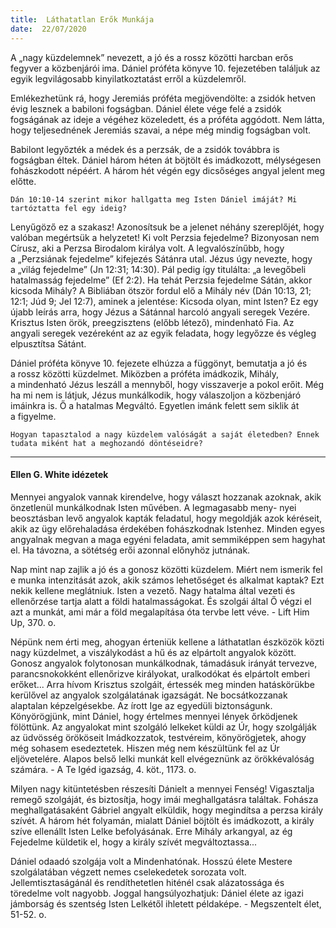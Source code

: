 ```yaml
---
title:  Láthatatlan Erők Munkája
date:  22/07/2020
---
```


A „nagy küzdelemnek” nevezett, a jó és a rossz közötti harcban erős fegyver a közbenjárói ima. Dániel próféta könyve 10. fejezetében találjuk az egyik legvilágosabb kinyilatkoztatást erről a küzdelemről.

Emlékezhetünk rá, hogy Jeremiás próféta megjövendölte: a zsidók hetven évig lesznek a babiloni fogságban. Dániel élete vége felé a zsidók fogságának az ideje a végéhez közeledett, és a próféta aggódott. Nem látta, hogy teljesednének Jeremiás szavai, a népe még mindig fogságban volt.

Babilont legyőzték a médek és a perzsák, de a zsidók továbbra is fogságban éltek. Dániel három héten át böjtölt és imádkozott, mélységesen fohászkodott népéért. A három hét végén egy dicsőséges angyal jelent meg előtte.

`Dán 10:10-14 szerint mikor hallgatta meg Isten Dániel imáját? Mi tartóztatta fel egy ideig?`

Lenyűgöző ez a szakasz! Azonosítsuk be a jelenet néhány szereplőjét, hogy valóban megértsük a helyzetet! Ki volt Perzsia fejedelme? Bizonyosan nem Círusz, aki a Perzsa Birodalom királya volt. A legvalószínűbb, hogy a „Perzsiának fejedelme” kifejezés Sátánra utal. Jézus úgy nevezte, hogy a „világ fejedelme” (Jn 12:31; 14:30). Pál pedig így titulálta: „a levegőbeli hatalmasság fejedelme” (Ef 2:2). Ha tehát Perzsia fejedelme Sátán, akkor kicsoda Mihály? A Bibliában ötször fordul elő a Mihály név (Dán 10:13, 21; 12:1; Júd 9; Jel 12:7), aminek a jelentése: Kicsoda olyan, mint Isten? Ez egy újabb leírás arra, hogy Jézus a Sátánnal harcoló angyali seregek Vezére. Krisztus Isten örök, preegzisztens (előbb létező), mindenható Fia. Az angyali seregek vezéreként az az egyik feladata, hogy legyőzze és végleg elpusztítsa Sátánt.

Dániel próféta könyve 10. fejezete elhúzza a függönyt, bemutatja a jó és a rossz közötti küzdelmet. Miközben a próféta imádkozik, Mihály, a mindenható Jézus leszáll a mennyből, hogy visszaverje a pokol erőit. Még ha mi nem is látjuk, Jézus munkálkodik, hogy válaszoljon a közbenjáró imáinkra is. Ő a hatalmas Megváltó. Egyetlen imánk felett sem siklik át a figyelme.

`Hogyan tapasztalod a nagy küzdelem valóságát a saját életedben? Ennek tudata miként hat a meghozandó döntéseidre?`

---

#### Ellen G. White idézetek

Mennyei angyalok vannak kirendelve, hogy választ hozzanak azoknak, akik önzetlenül munkálkodnak Isten művében. A legmagasabb meny- nyei beosztásban levő angyalok kapták feladatul, hogy megoldják azok kéréseit, akik az ügy előrehaladása érdekében fohászkodnak Istenhez. Minden egyes angyalnak megvan a maga egyéni feladata, amit semmiképpen sem hagyhat el. Ha távozna, a sötétség erői azonnal előnyhöz jutnának.

Nap mint nap zajlik a jó és a gonosz közötti küzdelem. Miért nem ismerik fel e munka intenzitását azok, akik számos lehetőséget és alkalmat kaptak? Ezt nekik kellene meglátniuk. Isten a vezető. Nagy hatalma által vezeti és ellenőrzése tartja alatt a földi hatalmasságokat. És szolgái által Ő végzi el azt a munkát, ami már a föld megalapítása óta tervbe lett véve. - Lift Him Up, 370. o.

Népünk nem érti meg, ahogyan érteniük kellene a láthatatlan észközök közti nagy küzdelmet, a viszálykodást a hű és az elpártolt angyalok között. Gonosz angyalok folytonosan munkálkodnak, támadásuk irányát tervezve, parancsnokokként ellenőrizve királyokat, uralkodókat és elpártolt emberi erőket... Arra hívom Krisztus szolgáit, értessék meg minden hatáskörükbe kerülővel az angyalok szolgálatának igazságát. Ne bocsátkozzanak alaptalan képzelgésekbe. Az írott Ige az egyedüli biztonságunk. Könyörögjünk, mint Dániel, hogy értelmes mennyei lények őrködjenek fölöttünk. Az angyalokat mint szolgáló lelkeket küldi az Úr, hogy szolgálják az üdvösség örököseit Imádkozzatok, testvéreim, könyörögjetek, ahogy még sohasem esedeztetek. Hiszen még nem készültünk fel az Úr eljövetelére. Alapos belső lelki munkát kell elvégeznünk az örökkévalóság számára. - A Te Igéd igazság, 4. köt., 1173. o.

Milyen nagy kitüntetésben részesíti Dánielt a mennyei Fenség! Vigasztalja remegő szolgáját, és biztosítja, hogy imái meghallgatásra találtak. Fohásza meghallgatásaként Gábriel angyalt elküldik, hogy megindítsa a perzsa király szívét. A három hét folyamán, mialatt Dániel böjtölt és imádkozott, a király szíve ellenállt Isten Lelke befolyásának. Erre Mihály arkangyal, az ég Fejedelme küldetik el, hogy a király szívét megváltoztassa...

Dániel odaadó szolgája volt a Mindenhatónak. Hosszú élete Mestere szolgálatában végzett nemes cselekedetek sorozata volt. Jellemtisztaságánál és rendíthetetlen hiténél csak alázatossága és töredelme volt nagyobb. Joggal hangsúlyozhatjuk: Dániel élete az igazi jámborság és szentség Isten Lelkétől ihletett példaképe. - Megszentelt élet, 51-52. o.